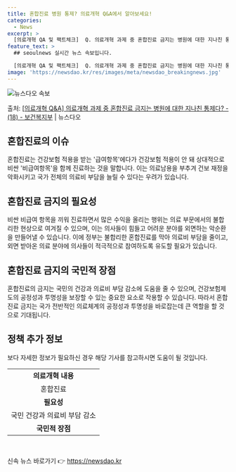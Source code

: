 ```yaml
---
title: 혼합진료 병원 통제? 의료개혁 Q&A에서 알아보세요!
categories:
  - News
excerpt: >
  [의료개혁 QA 및 팩트체크]  Q. 의료개혁 과제 중 혼합진료 금지는 병원에 대한 지나친 통제다?  국민 …
feature_text: >
  ## seoulnews 실시간 뉴스 속보입니다.

  [의료개혁 QA 및 팩트체크]  Q. 의료개혁 과제 중 혼합진료 금지는 병원에 대한 지나친 통제다?  국민 …
image: 'https://newsdao.kr/res/images/meta/newsdao_breakingnews.jpg'
---
```


![뉴스다오 속보](https://newsdao.kr/res/images/meta/newsdao_breakingnews.jpg)

<p>출처: <a href="https://newsdao.kr/3459" rel="dofollow">[의료개혁 Q&A] 의료개혁 과제 중 혼합진료 금지는 병원에 대한 지나친 통제다? - (18) - 보건복지부</a> | 뉴스다오</p>

<h2 data-ke-size="size26">혼합진료의 이슈</h2>
<p data-ke-size="size16">혼합진료는 건강보험 적용을 받는 '급여항목'에다가 건강보험 적용이 안 돼 상대적으로 비싼 '비급여항목'을 함께 진료하는 것을 말합니다. 이는 의료남용을 부추겨 건보 재정을 악화시키고 국가 전체의 의료비 부담을 늘릴 수 있다는 우려가 있습니다.</p>

<h2 data-ke-size="size26">혼합진료 금지의 필요성</h2>
<p data-ke-size="size16">비싼 비급여 항목을 끼워 진료하면서 많은 수익을 올리는 행위는 의료 부문에서의 불합리한 현상으로 여겨질 수 있으며, 이는 의사들이 힘들고 어려운 분야를 외면하는 악순환을 만들어낼 수 있습니다. 이에 정부는 불합리한 혼합진료를 막아 의료비 부담을 줄이고, 외면 받아온 의료 분야에 의사들이 적극적으로 참여하도록 유도할 필요가 있습니다.</p>

<h2 data-ke-size="size26">혼합진료 금지의 국민적 장점</h2>
<p data-ke-size="size16">혼합진료의 금지는 국민의 건강과 의료비 부담 감소에 도움을 줄 수 있으며, 건강보험제도의 공정성과 투명성을 보장할 수 있는 중요한 요소로 작용할 수 있습니다. 따라서 혼합진료 금지는 국가 전반적인 의료체계의 공정성과 투명성을 바로잡는데 큰 역할을 할 것으로 기대됩니다.</p>

<h2 data-ke-size="size26">정책 추가 정보</h2>
<p data-ke-size="size16">보다 자세한 정보가 필요하신 경우 해당 기사를 참고하시면 도움이 될 것입니다.</p>

<table>
	<tbody>
		<tr>
			<td style="text-align: center; height: 17px;"><b>의료개혁 내용</b></td>
		</tr>
		<tr>
			<td style="text-align: center; height: 17px;">혼합진료</td>
		</tr>
		<tr>
			<td style="text-align: center; height: 17px;"><b>필요성</b></td>
		</tr>
		<tr>
			<td style="text-align: center; height: 17px;">국민 건강과 의료비 부담 감소</td>
		</tr>
		<tr>
			<td style="text-align: center; height: 17px;"><b>국민적 장점</b></td>
		</tr>
	</tbody>
</table>

<p data-ke-size="size16">&nbsp;</p> 

신속 뉴스 바로가기 👉 <a href="https://newsdao.kr" rel="dofollow">https://newsdao.kr</a>


